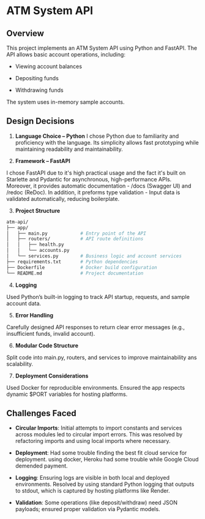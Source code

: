 # ATM System API

## Overview

This project implements an ATM System API using Python and FastAPI. The API allows basic account operations, including:

- Viewing account balances

- Depositing funds

- Withdrawing funds

The system uses in-memory sample accounts.


## Design Decisions

1. **Language Choice – Python**
I chose Python due to familiarity and proficiency with the language. Its simplicity allows fast prototyping while maintaining readability and maintainability.

2. **Framework – FastAPI**

I chose FastAPI due to it's high practical usage and the fact it's built on Starlette and Pydantic for asynchronous, high-performance APIs.  
Moreover, it provides automatic documentation - /docs (Swagger UI) and /redoc (ReDoc).
In addition, it preforms type validation - Input data is validated automatically, reducing boilerplate.

3. **Project Structure**

```bash
atm-api/
├── app/
│   ├── main.py            # Entry point of the API
│   ├── routers/           # API route definitions
│   │   ├── health.py
│   │   └── accounts.py
│   └── services.py        # Business logic and account services
├── requirements.txt       # Python dependencies
├── Dockerfile             # Docker build configuration
└── README.md              # Project documentation
```

4. **Logging**

Used Python’s built-in logging to track API startup, requests, and sample account data.

5. **Error Handling**

Carefully designed API responses to return clear error messages (e.g., insufficient funds, invalid account).

6. **Modular Code Structure**

Split code into main.py, routers, and services to improve maintainability ans scalability.

7. **Deployment Considerations**

Used Docker for reproducible environments.
Ensured the app respects dynamic $PORT variables for hosting platforms.


## Challenges Faced

- **Circular Imports**: Initial attempts to import constants and services across modules led to circular import errors. This was resolved by refactoring imports and using local imports where necessary.

- **Deployment**: Had some trouble finding the best fit cloud service for deployment. using docker, Heroku had some trouble while Google Cloud demended payment. 

- **Logging**: Ensuring logs are visible in both local and deployed environments. Resolved by using standard Python logging that outputs to stdout, which is captured by hosting platforms like Render.

- **Validation**: Some operations (like deposit/withdraw) need JSON payloads; ensured proper validation via Pydantic models.
